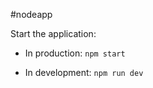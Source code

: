 #nodeapp

Start the application:

-   In production:
    `npm start`

*   In development:
    ` npm run dev `
